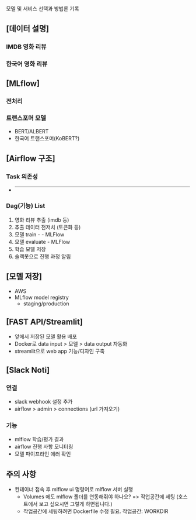 모델 및 서비스 선택과 방법론 기록

## [데이터 설명]
### IMDB 영화 리뷰
### 한국어 영화 리뷰

## [MLflow]
### 전처리
### 트랜스포머 모델
- BERT/ALBERT
- 한국어 트랜스포머(KoBERT?)


## [Airflow 구조]
### Task 의존성
- *********
### Dag(기능) List
1. 영화 리뷰 추출 (imdb 등)
2. 추출 데이터 전저치 (토큰화 등)
3. 모델 train - - MLFlow 
4. 모델 evaluate - MLFlow 
5. 학습 모델 저장
6. 슬랙봇으로 진행 과정 알림 

## [모델 저장]
- AWS
- MLflow model registry
    - staging/production

## [FAST API/Streamlit]
- 앞에서 저장된 모델 활용 배포 
- Docker로 data input > 모델 > data output 자동화
- streamlit으로 web app 기능/디자인 구축

## [Slack Noti]
### 연결 
- slack webhook 설정 추가 
- airflow > admin > connections (url 가져오기)
### 기능 
- mlflow 학습/평가 결과
- airflow 진행 사항 모니터링
- 모델 파이프라인 에러 확인 


## 주의 사항 
- 컨테이너 접속 후 mlflow ui 명령어로 mlflow 서버 실행
    - Volumes 에도 mlflow 폴더를 연동해줘야 하나요? => 작업공간에 세팅 (호스트에서 보고 싶으시면 그렇게 하면됩니다.)
    - 작업공간에 세팅하려면 Dockerfile 수정 필요. 작업공간: WORKDIR 
